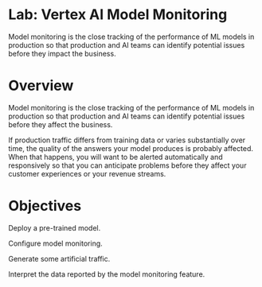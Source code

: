 # Lab: Vertex AI Model Monitoring

Model monitoring is the close tracking of the performance of ML models in production so that production and AI teams can identify potential issues before they impact the business.

# Overview
Model monitoring is the close tracking of the performance of ML models in production so that production and AI teams can identify potential issues before they affect the business.

If production traffic differs from training data or varies substantially over time, the quality of the answers your model produces is probably affected. When that happens, you will want to be alerted automatically and responsively so that you can anticipate problems before they affect your customer experiences or your revenue streams.

# Objectives
Deploy a pre-trained model.

Configure model monitoring.

Generate some artificial traffic.

Interpret the data reported by the model monitoring feature.
